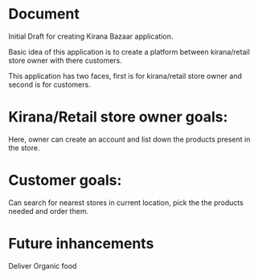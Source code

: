 # Document
Initial Draft for creating Kirana Bazaar application.

Basic idea of this application is to create a platform between kirana/retail store owner with there customers.

This application has two faces, first is for kirana/retail store owner and second is for customers.

# Kirana/Retail store owner goals:
Here, owner can create an account and list down the products present in the store.

# Customer goals:
Can search for nearest stores in current location, pick the the products needed and order them.

# Future inhancements
Deliver Organic food
